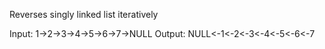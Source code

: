 Reverses singly linked list iteratively

Input: 1->2->3->4->5->6->7->NULL
Output: NULL<-1<-2<-3<-4<-5<-6<-7
